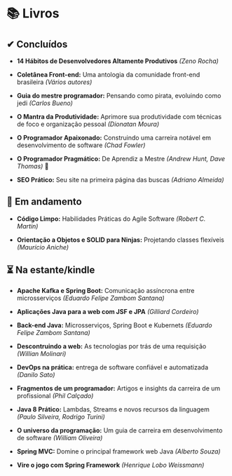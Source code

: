 # 📚 Livros

##  ✔ Concluídos

- **14 Hábitos de Desenvolvedores Altamente Produtivos** *(Zeno Rocha)*

- **Coletânea Front-end:** Uma antologia da comunidade front-end brasileira *(Vários autores)*

- **Guia do mestre programador:** Pensando como pirata, evoluindo como jedi *(Carlos Bueno)*

- **O Mantra da Produtividade:** Aprimore sua produtividade com técnicas de foco e organização pessoal *(Dionatan Moura)*

- **O Programador Apaixonado:** Construindo uma carreira notável em desenvolvimento de software *(Chad Fowler)*

- **O Programador Pragmático:** De Aprendiz a Mestre *(Andrew Hunt, Dave Thomas)* 🥇

- **SEO Prático:** Seu site na primeira página das buscas *(Adriano Almeida)*

## 📖 Em andamento

- **Código Limpo:** Habilidades Práticas do Agile Software *(Robert C. Martin)*

- **Orientação a Objetos e SOLID para Ninjas:** Projetando classes flexíveis *(Maurício Aniche)* 

## ⏳ Na estante/kindle

- **Apache Kafka e Spring Boot:** Comunicação assíncrona entre microsserviços *(Eduardo Felipe Zambom Santana)* 

- **Aplicações Java para a web com JSF e JPA** *(Gilliard Cordeiro)*

- **Back-end Java:** Microsserviços, Spring Boot e Kubernets *(Eduardo Felipe Zambom Santana)*

- **Descontruindo a web:** As tecnologias por trás de uma requisição *(Willian Molinari)*

- **DevOps na prática:** entrega de software confiável e automatizada *(Danilo Sato)*

- **Fragmentos de um programador:** Artigos e insights da carreira de um profissional *(Phil Calçado)*

- **Java 8 Prático:** Lambdas, Streams e novos recursos da linguagem *(Paulo Silveira, Rodrigo Turini)*

- **O universo da programação:** Um guia de carreira em desenvolvimento de software *(William Oliveira)*

- **Spring MVC:** Domine o principal framework web Java *(Alberto Souza)*

- **Vire o jogo com Spring Framework** *(Henrique Lobo Weissmann)*


